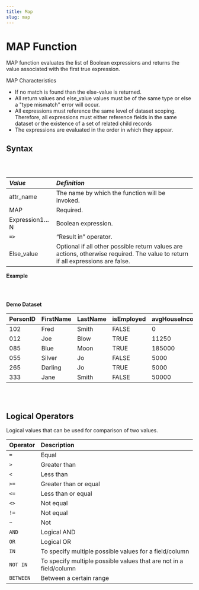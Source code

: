 ```yaml
---
title: Map
slug: map
---
```


# MAP Function

MAP function evaluates the list of Boolean expressions and returns the value associated with the first true expression.

MAP Characteristics

- If no match is found than the else-value is returned.
- All return values and else_value values must be of the same type or else a "type mismatch" error will occur.
- All expressions must reference the same level of dataset scoping. Therefore, all expressions must either reference fields in the same dataset or the existence of a set of related child records
- The expressions are evaluated in the order in which they appear.

## Syntax

<pre>
<EclCode
code="attr_name := MAP(expression1 => value1,
                 expression2 => value2,
                 ...
                 ...
                 expressionN => valueN
                 [,else_value]
                 )">
</EclCode>
</pre>

| _Value_       | _Definition_                                                                                                                    |
| :------------ | :------------------------------------------------------------------------------------------------------------------------------ |
| attr_name     | The name by which the function will be invoked.                                                                                  |
| MAP           | Required.                                                                                                           |
| Expression1…N | Boolean expression.                                                                                                              |
| `=>`         | “Result in” operator.                                                                                                            |
| Else_value    | Optional if all other possible return values are actions, otherwise required. The value to return if all expressions are false. |

**Example**

<pre>
<EclCode code="
/*
MAP Example:
*/

Value := 120;

Assessment := MAP(Value BETWEEN  0   AND 50   => 'Under Estimated',
                  Value BETWEEN  51  AND 100  => 'About Right',
                  Value BETWEEN  101 AND 150  => 'Still Acceptable',
                  Value BETWEEN  151 AND 200  => 'Too High',
                 'Rejected');

OUTPUT(Assessment, NAMED('Assessment'));">
</EclCode>
</pre>

**Demo Dataset**

| PersonID | FirstName | LastName | isEmployed | avgHouseIncome |
| :------- | :-------- | :------- | :--------- | :------------- |
| 102      | Fred      | Smith    | FALSE      | 0              |
| 012      | Joe       | Blow     | TRUE       | 11250          |
| 085      | Blue      | Moon     | TRUE       | 185000         |
| 055      | Silver    | Jo       | FALSE      | 5000           |
| 265      | Darling   | Jo       | TRUE       | 5000           |
| 333      | Jane      | Smith    | FALSE      | 50000          |

<pre>
<EclCode
id="MapExp_2"
code="/*
MAP Example:
Using logical operations
*/


Value  := 100;
Flag   := False;
Letter := 'A';

Assessment := MAP(Value BETWEEN  0   AND 50    OR  Flag  => 'Under Estimated',
                  Value BETWEEN  51  AND 100  AND ~Flag => 'About Right',
                  Value BETWEEN  101 AND 150 AND ~Flag AND Letter = 'A' => 'Still Acceptable',
                  Value BETWEEN  151 AND 200 => 'Too High',
                  'Rejected');

OUTPUT(Assessment, NAMED('Assessment'));">
</EclCode>
</pre>

## Logical Operators

Logical values that can be used for comparison of two values.

| Operator  | Description                                                        |
| :-------- | :----------------------------------------------------------------- |
| `=`       | Equal                                                              |
| `>`       | Greater than                                                       |
| `<`       | Less than                                                          |
| `>=`      | Greater than or equal                                              |
| `<=`      | Less than or equal                                                 |
| `<>`      | Not equal                                                          |
| `!=`      | Not equal                                                          |
| `~`       | Not                                                                |
| `AND`     | Logical AND                                                        |
| `OR`      | Logical OR                                                         |
| `IN`      | To specify multiple possible values for a field/column             |
| `NOT IN`  | To specify multiple possible values that are not in a field/column |
| `BETWEEN` | Between a certain range                                            |
